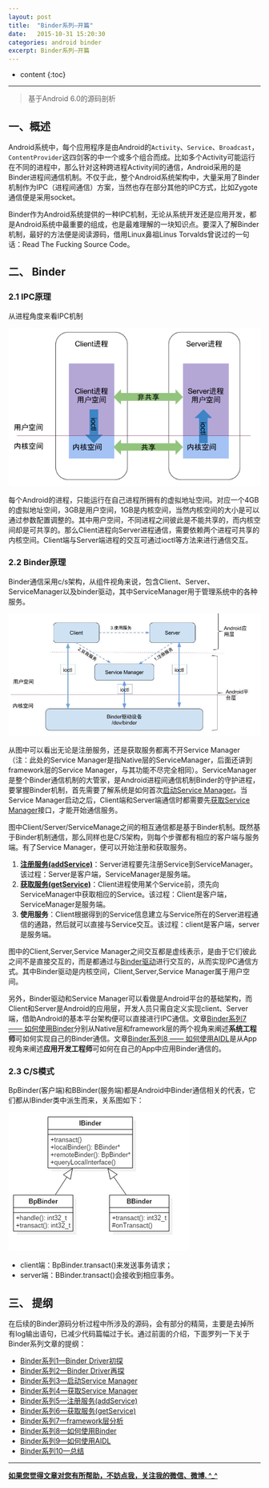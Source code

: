 ```yaml
---
layout: post
title:  "Binder系列—开篇"
date:   2015-10-31 15:20:30
categories: android binder
excerpt: Binder系列—开篇
---
```


* content
{:toc}

---

> 基于Android 6.0的源码剖析

## 一、概述
Android系统中，每个应用程序是由Android的`Activity`、`Service`、`Broadcast`，`ContentProvider`这四剑客的中一个或多个组合而成。比如多个Activity可能运行在不同的进程中，那么针对这种跨进程Activity间的通信，Android采用的是Binder进程间通信机制。不仅于此，整个Android系统架构中，大量采用了Binder机制作为IPC（进程间通信）方案，当然也存在部分其他的IPC方式，比如Zygote通信便是采用socket。

Binder作为Android系统提供的一种IPC机制，无论从系统开发还是应用开发，都是Android系统中最重要的组成，也是最难理解的一块知识点。要深入了解Binder机制，最好的方法便是阅读源码，借用Linux鼻祖Linus Torvalds曾说过的一句话：Read The Fucking Source Code。

## 二、 Binder


### 2.1 IPC原理

从进程角度来看IPC机制

![binder_interprocess_communication](/images/binder/prepare/binder_interprocess_communication.png)

每个Android的进程，只能运行在自己进程所拥有的虚拟地址空间。对应一个4GB的虚拟地址空间，3GB是用户空间，1GB是内核空间，当然内核空间的大小是可以通过参数配置调整的。其中用户空间，不同进程之间彼此是不能共享的，而内核空间却是可共享的。那么Client进程向Server进程通信，需要依赖两个进程可共享的内核空间。Client端与Server端进程的交互可通过ioctl等方法来进行通信交互。

### 2.2 Binder原理

Binder通信采用c/s架构，从组件视角来说，包含Client、Server、ServiceManager以及binder驱动，其中ServiceManager用于管理系统中的各种服务。

![ServiceManager](/images/binder/prepare/IPC-Binder.jpg)

从图中可以看出无论是注册服务，还是获取服务都离不开Service Manager（注：此处的Service Manager是指Native层的ServiceManager，后面还讲到framework层的Service Manager，与其功能不尽完全相同）。ServiceManager是整个Binder通信机制的大管家，是Android进程间通信机制Binder的守护进程，要掌握Binder机制，首先需要了解系统是如何首次[启动Service Manager](http://www.yuanhh.com/2015/11/07/binder-start-sm/)。当Service Manager启动之后，Client端和Server端通信时都需要先[获取Service Manager](http://www.yuanhh.com/2015/11/08/binder-get-sm/)接口，才能开始通信服务。  

图中Client/Server/ServiceManage之间的相互通信都是基于Binder机制。既然基于Binder机制通信，那么同样也是C/S架构，则每个步骤都有相应的客户端与服务端。有了Service Manager，便可以开始注册和获取服务。

1. **[注册服务(addService)](http://www.yuanhh.com/2015/11/14/binder-add-service/)**：Server进程要先注册Service到ServiceManager。该过程：Server是客户端，ServiceManager是服务端。
2. **[获取服务(getService)](http://www.yuanhh.com/2015/11/15/binder-get-service/)**：Client进程使用某个Service前，须先向ServiceManager中获取相应的Service。该过程：Client是客户端，ServiceManager是服务端。
3. **使用服务**：Client根据得到的Service信息建立与Service所在的Server进程通信的通路，然后就可以直接与Service交互。该过程：client是客户端，server是服务端。 

图中的Client,Server,Service Manager之间交互都是虚线表示，是由于它们彼此之间不是直接交互的，而是都通过与[Binder驱动](http://www.yuanhh.com/2015/11/01/binder-driver/)进行交互的，从而实现IPC通信方式。其中Binder驱动是内核空间，Client,Server,Service Manager属于用户空间。

另外，Binder驱动和Service Manager可以看做是Android平台的基础架构，而Client和Server是Android的应用层，开发人员只需自定义实现client、Server端，借助Android的基本平台架构便可以直接进行IPC通信。文章[Binder系列7 —— 如何使用Binder](http://www.yuanhh.com/2015/11/22/binder-use/)分别从Native层和framework层的两个视角来阐述**系统工程师**可如何实现自己的Binder通信。文章[Binder系列8 —— 如何使用AIDL](http://www.yuanhh.com/2015/11/23/binder-aidl/)是从App视角来阐述**应用开发工程师**可如何在自己的App中应用Binder通信的。

### 2.3 C/S模式

BpBinder(客户端)和BBinder(服务端)都是Android中Binder通信相关的代表，它们都从IBinder类中派生而来，关系图如下：  

![Binder关系图](/images/binder/prepare/Ibinder_classes.jpg)

- client端：BpBinder.transact()来发送事务请求；
- server端：BBinder.transact()会接收到相应事务。


## 三、 提纲

在后续的Binder源码分析过程中所涉及的源码，会有部分的精简，主要是去掉所有log输出语句，已减少代码篇幅过于长。通过前面的介绍，下面罗列一下关于Binder系列文章的提纲：

- [Binder系列1—Binder Driver初探](http://www.yuanhh.com/2015/11/01/binder-driver/)
- [Binder系列2—Binder Driver再探](http://www.yuanhh.com/2015/11/02/binder-driver-2/)
- [Binder系列3—启动Service Manager](http://www.yuanhh.com/2015/11/07/binder-start-sm/)
- [Binder系列4—获取Service Manager](http://www.yuanhh.com/2015/11/08/binder-get-sm/)
- [Binder系列5—注册服务(addService)](http://www.yuanhh.com/2015/11/14/binder-add-service/)
- [Binder系列6—获取服务(getService)](http://www.yuanhh.com/2015/11/15/binder-get-service/)
- [Binder系列7—framework层分析](http://www.yuanhh.com/2015/11/21/binder-framework/)
- [Binder系列8—如何使用Binder](http://www.yuanhh.com/2015/11/22/binder-use/)
- [Binder系列9—如何使用AIDL](http://www.yuanhh.com/2015/11/23/binder-aidl/)
- [Binder系列10—总结](http://www.yuanhh.com/2015/11/28/binder-summary/)

----------

**[如果您觉得文章对您有所帮助，不妨点我，关注我的微信、微博. ^_^](http://www.yuanhh.com/about/)**





